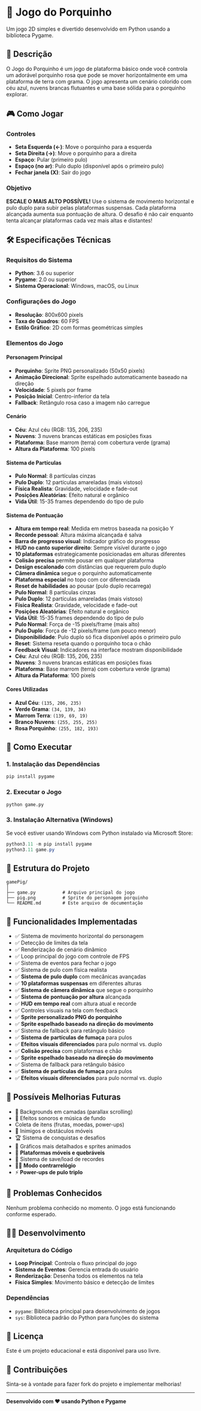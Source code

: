 # 🐷 Jogo do Porquinho

Um jogo 2D simples e divertido desenvolvido em Python usando a biblioteca Pygame.

## 📝 Descrição

O Jogo do Porquinho é um jogo de plataforma básico onde você controla um adorável porquinho rosa que pode se mover horizontalmente em uma plataforma de terra com grama. O jogo apresenta um cenário colorido com céu azul, nuvens brancas flutuantes e uma base sólida para o porquinho explorar.

## 🎮 Como Jogar

### Controles
- **Seta Esquerda (←)**: Move o porquinho para a esquerda
- **Seta Direita (→)**: Move o porquinho para a direita
- **Espaço**: Pular (primeiro pulo)
- **Espaço (no ar)**: Pulo duplo (disponível após o primeiro pulo)
- **Fechar janela (X)**: Sair do jogo

### Objetivo
**ESCALE O MAIS ALTO POSSÍVEL!** Use o sistema de movimento horizontal e pulo duplo para subir pelas plataformas suspensas. Cada plataforma alcançada aumenta sua pontuação de altura. O desafio é não cair enquanto tenta alcançar plataformas cada vez mais altas e distantes!

## 🛠️ Especificações Técnicas

### Requisitos do Sistema
- **Python**: 3.6 ou superior
- **Pygame**: 2.0 ou superior
- **Sistema Operacional**: Windows, macOS, ou Linux

### Configurações do Jogo
- **Resolução**: 800x600 pixels
- **Taxa de Quadros**: 60 FPS
- **Estilo Gráfico**: 2D com formas geométricas simples

### Elementos do Jogo

#### Personagem Principal
- **Porquinho**: Sprite PNG personalizado (50x50 pixels)
- **Animação Direcional**: Sprite espelhado automaticamente baseado na direção
- **Velocidade**: 5 pixels por frame
- **Posição Inicial**: Centro-inferior da tela
- **Fallback**: Retângulo rosa caso a imagem não carregue

#### Cenário
- **Céu**: Azul céu (RGB: 135, 206, 235)
- **Nuvens**: 3 nuvens brancas estáticas em posições fixas
- **Plataforma**: Base marrom (terra) com cobertura verde (grama)
- **Altura da Plataforma**: 100 pixels

#### Sistema de Partículas
- **Pulo Normal**: 8 partículas cinzas
- **Pulo Duplo**: 12 partículas amareladas (mais vistoso)
- **Física Realista**: Gravidade, velocidade e fade-out
- **Posições Aleatórias**: Efeito natural e orgânico
- **Vida Útil**: 15-35 frames dependendo do tipo de pulo

#### Sistema de Pontuação
- **Altura em tempo real**: Medida em metros baseada na posição Y
- **Recorde pessoal**: Altura máxima alcançada é salva
- **Barra de progresso visual**: Indicador gráfico do progresso
- **HUD no canto superior direito**: Sempre visível durante o jogo
- **10 plataformas** estrategicamente posicionadas em alturas diferentes
- **Colisão precisa** permite pousar em qualquer plataforma
- **Design escalonado** com distâncias que requerem pulo duplo
- **Câmera dinâmica** segue o porquinho automaticamente
- **Plataforma especial** no topo com cor diferenciada
- **Reset de habilidades** ao pousar (pulo duplo recarrega)
- **Pulo Normal**: 8 partículas cinzas
- **Pulo Duplo**: 12 partículas amareladas (mais vistoso)
- **Física Realista**: Gravidade, velocidade e fade-out
- **Posições Aleatórias**: Efeito natural e orgânico
- **Vida Útil**: 15-35 frames dependendo do tipo de pulo
- **Pulo Normal**: Força de -15 pixels/frame (mais alto)
- **Pulo Duplo**: Força de -12 pixels/frame (um pouco menor)
- **Disponibilidade**: Pulo duplo só fica disponível após o primeiro pulo
- **Reset**: Sistema reseta quando o porquinho toca o chão
- **Feedback Visual**: Indicadores na interface mostram disponibilidade
- **Céu**: Azul céu (RGB: 135, 206, 235)
- **Nuvens**: 3 nuvens brancas estáticas em posições fixas
- **Plataforma**: Base marrom (terra) com cobertura verde (grama)
- **Altura da Plataforma**: 100 pixels

#### Cores Utilizadas
- **Azul Céu**: `(135, 206, 235)`
- **Verde Grama**: `(34, 139, 34)`
- **Marrom Terra**: `(139, 69, 19)`
- **Branco Nuvens**: `(255, 255, 255)`
- **Rosa Porquinho**: `(255, 182, 193)`

## 🚀 Como Executar

### 1. Instalação das Dependências
```bash
pip install pygame
```

### 2. Executar o Jogo
```bash
python game.py
```

### 3. Instalação Alternativa (Windows)
Se você estiver usando Windows com Python instalado via Microsoft Store:
```powershell
python3.11 -m pip install pygame
python3.11 game.py
```

## 📁 Estrutura do Projeto

```
gamePig/
│
├── game.py          # Arquivo principal do jogo
├── pig.png          # Sprite do personagem porquinho
└── README.md        # Este arquivo de documentação
```

## 🔧 Funcionalidades Implementadas

- ✅ Sistema de movimento horizontal do personagem
- ✅ Detecção de limites da tela
- ✅ Renderização de cenário dinâmico
- ✅ Loop principal do jogo com controle de FPS
- ✅ Sistema de eventos para fechar o jogo
- ✅ Sistema de pulo com física realista
- ✅ **Sistema de pulo duplo** com mecânicas avançadas
- ✅ **10 plataformas suspensas** em diferentes alturas
- ✅ **Sistema de câmera dinâmica** que segue o porquinho
- ✅ **Sistema de pontuação por altura** alcançada
- ✅ **HUD em tempo real** com altura atual e recorde
- ✅ Controles visuais na tela com feedback
- ✅ **Sprite personalizado PNG do porquinho**
- ✅ **Sprite espelhado baseado na direção do movimento**
- ✅ Sistema de fallback para retângulo básico
- ✅ **Sistema de partículas de fumaça** para pulos
- ✅ **Efeitos visuais diferenciados** para pulo normal vs. duplo
- ✅ **Colisão precisa** com plataformas e chão
- ✅ **Sprite espelhado baseado na direção do movimento**
- ✅ Sistema de fallback para retângulo básico
- ✅ **Sistema de partículas de fumaça** para pulos
- ✅ **Efeitos visuais diferenciados** para pulo normal vs. duplo

## 🎯 Possíveis Melhorias Futuras

- 🎨 Backgrounds em camadas (parallax scrolling)
- 🎵 Efeitos sonoros e música de fundo
-  Coleta de itens (frutas, moedas, power-ups)
- 👾 Inimigos e obstáculos móveis
- 🏆 Sistema de conquistas e desafios
- 🎨 Gráficos mais detalhados e sprites animados
- 🌟 **Plataformas móveis e quebráveis**
- 💾 Sistema de save/load de recordes
- 🏃‍♂️ **Modo contrarrelógio**
- ⚡ **Power-ups de pulo triplo**

## 🐛 Problemas Conhecidos

Nenhum problema conhecido no momento. O jogo está funcionando conforme esperado.

## 👨‍💻 Desenvolvimento

### Arquitetura do Código
- **Loop Principal**: Controla o fluxo principal do jogo
- **Sistema de Eventos**: Gerencia entrada do usuário
- **Renderização**: Desenha todos os elementos na tela
- **Física Simples**: Movimento básico e detecção de limites

### Dependências
- `pygame`: Biblioteca principal para desenvolvimento de jogos
- `sys`: Biblioteca padrão do Python para funções do sistema

## 📜 Licença

Este é um projeto educacional e está disponível para uso livre.

## 🤝 Contribuições

Sinta-se à vontade para fazer fork do projeto e implementar melhorias!

---

**Desenvolvido com ❤️ usando Python e Pygame**
